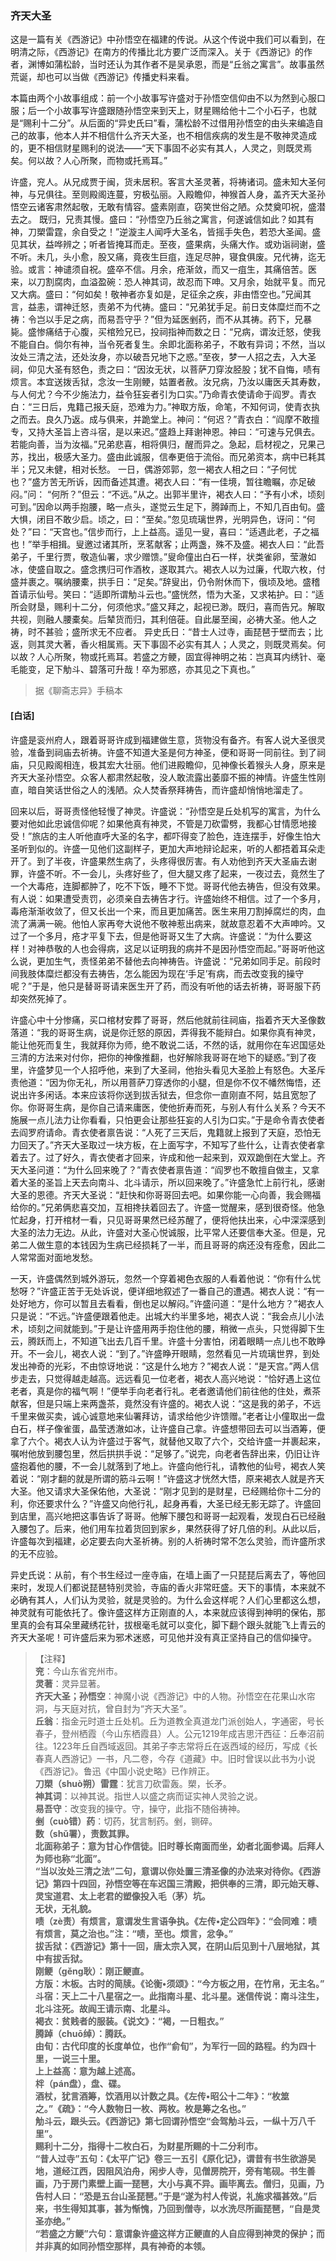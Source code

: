 <script type="text/javascript">
    var head = document.getElementsByTagName('head')[0];
    cssURL = '/public/liao.css';
    linkTag = document.createElement('link');
    linkTag.href = cssURL;
    linkTag.setAttribute('type','text/css');
    linkTag.setAttribute('rel','stylesheet');
    head.appendChild(linkTag);
</script>
### 齐天大圣

这是一篇有关《西游记》中孙悟空在福建的传说。从这个传说中我们可以看到，在明清之际，《西游记》在南方的传播比北方要广泛而深入。关于《西游记》的作者，渊博如蒲松龄，当时还认为其作者不是吴承恩，而是“丘翁之寓言”。故事虽然荒诞，却也可以当做《西游记》传播史料来看。

本篇由两个小故事组成：前一个小故事写许盛对于孙悟空信仰由不以为然到心服口服；后一个小故事写许盛跟随孙悟空来到天上，财星赐给他十二个小石子，也就是“赐利十二分”。从后面的“异史氏曰”看，蒲松龄不过借用孙悟空的由头来编造自己的故事，他本人并不相信什么齐天大圣，也不相信疾病的发生是不敬神灵造成的，更不相信财星赐利的说法——“天下事固不必实有其人，人灵之，则既灵焉矣。何以故？人心所聚，而物或托焉耳。”

许盛，兖人。从兄成贾于闽，货未居积。客言大圣灵著，将祷诸词。盛未知大圣何神，与兄俱往。至则殿阁连蔓，穷极弘丽。入殿瞻仰，神猴首人身，盖齐天大圣孙悟空云诸客肃然起敬，无敢有情容。盛素刚直，窃笑世俗之陋。众焚奠叩祝，盛潜去之。
既归，兄责其慢。盛曰：“孙悟空乃丘翁之寓言，何遂诚信如此？如其有神，刀槊雷霆，余自受之！”逆漩主人闻呼大圣名，皆摇手失色，若恐大圣闻。盛见其状，益哗辨之；听者皆掩耳而走。至夜，盛果病，头痛大作。或劝诣祠谢，盛不听。未几，头小愈，股又痛，竟夜生巨疽，连足尽肿，寝食俱废。兄代祷，迄无验。或言：神谴须自祝。盛卒不信。月余，疮渐敛，而又一疽生，其痛倍苦。医来，以刀割腐肉，血溢盈碗：恐人神其词，故忍而下呻。又月余，始就平复。而兄又大病。盛曰：“何如矣！敬神者亦复如是，足征余之疾，非由悟空也。”兄闻其言，益恚，谓神迁怒，责弟不为代祷。盛曰：“兄弟犹手足。前日支体糜烂而不之祷：令岂以手足之病，而易吾守乎？”但为延医剉药，而不从其祷。药下，兄暴毙。盛惨痛结于心腹，买棺殓兄已，投祠指神而数之日：“兄病，谓汝迁怒，使我不能自白。倘尔有神，当令死者复生。余即北面称弟子，不敢有异词；不然，当以汝处三清之法，还处汝身，亦以破吾兄地下之惑。”至夜，梦一人招之去，入大圣祠，仰见大圣有怒色，责之曰：“因汝无状，以菩萨刀穿汝胫股；犹不自悔，啧有烦言。本宜送拨舌狱，念汝一生刚鲠，姑置者赦。汝兄病，乃汝以庸医夭其寿数，与人何尤？今不少施法力，益令狂妄者引为口实。”乃命青衣使请命于阎罗。青衣白：“三日后，鬼籍己报夭庭，恐难为力。”神取方版，命笔，不知何词，使青衣执之而去。良久乃返。成与俱来，并跪堂上。神问：“何迟？”青衣白：“阎摩不敢擅专，又持大圣旨上咨斗宿，是以来迟。”盛趋上拜谢神恩。神曰：“可速与兄俱去。若能向善，当为汝福。”兄弟悲喜，相将俱归，醒而异之。急起，启材视之，兄果己苏，找出，极感大圣力。盛由此诚服，信奉更倍于流俗。而兄弟资本，病中已耗其半；兄又未健，相对长愁。
一日，偶游郊郭，忽一褐衣人相之曰：“子何忧也？”盛方苦无所诉，因而备述其遭。褐衣人曰：“有一佳境，暂往瞻瞩，亦足破闷。”问：
“何所？”但云：“不远。”从之。出郭半里许，褐衣人曰：“予有小术，顷刻可到。”因命以两手抱腰，略一点头，遂觉云生足下，腾踔而上，不知几百由旬。盛大惧，闭目不敢少启。顷之，曰：“至矣。”忽见琉璃世界，光明异色，讶问：“何处？”曰：“天宫也。”信步而行，上上益高。遥见一叟，喜曰：“适遇此老，子之福也！”举手相揖。叟邀过诸其所，烹茗献客；止两盏，殊不及盛。褐衣人曰：“此吾弟子，千里行贾，敬造仙署，求少赠馈。”叟命僮出白石一样，状类雀卵，莹澈如冰，使盛自取之。盛念携归可作酒枚，遂取其六。褐衣人以为过廉，代取六枚，付盛并裹之。嘱纳腰橐，拱手日：“足矣。”辞叟出，仍令附休而下，俄顷及地。盛稽首请示仙号。笑曰：“适即所谓觔斗云也。”盛恍然，悟为大圣，又求祐护。曰：“适所会财垦，赐利十二分，何须他求。”盛又拜之，起视已渺。既归，喜而告兄。解取共视，则融人腰橐矣。后辇货而归，其利倍蓰。自此屡至闽，必祷大圣。他人之祷，时不甚验；盛所求无不应者。
异史氏日：“昔士人过寺，画琵琶于壁而去；比返，则其灵大著，香火相属焉。天下事固不必实有其人；人灵之，则既灵焉矣。何以故？人心所聚，物或托焉耳。若盛之方鲠，固宜得神明之祐：岂真耳内绣针、毫毛能变，足下觔斗、碧落可升哉！卒为邪惑，亦其见之下真也。”

</section>

> 据《聊斋志异》手稿本

#### [白话]
<aside>

许盛是衮州府人，跟着哥哥许成到福建做生意，货物没有备齐。有客人说大圣很灵验，准备到祠庙去祈祷。许盛不知道大圣是何方神圣，便和哥哥一同前往。到了祠庙，只见殿阁相连，极其宏大壮丽。他们进殿瞻仰，见神像长着猴头人身，原来是齐天大圣孙悟空。众客人都肃然起敬，没人敢流露出萎靡不振的神情。许盛生性刚直，暗自笑话世俗之人的浅陋。众人焚香祭拜祷告，而许盛却悄悄地溜走了。

回来以后，哥哥责怪他轻慢了神灵。许盛说：“孙悟空是丘处机写的寓言，为什么要对他如此忠诚信仰呢？如果他真有神灵，不管是刀砍雷劈，我都心甘情愿地接受！”旅店的主人听他直呼大圣的名字，都吓得变了脸色，连连摆手，好像生怕大圣听到似的。许盛一见他们这副样子，更加大声地辩论起来，听的人都捂着耳朵走开了。到了半夜，许盛果然生病了，头疼得很厉害。有人劝他到齐天大圣庙去谢罪，许盛不听。不一会儿，头疼好些了，但大腿又疼了起来，一夜过去，竟然生了一个大毒疮，连脚都肿了，吃不下饭，睡不下觉。哥哥代他去祷告，但没有效果。有人说：如果遭受责罚，必须亲自去祷告才行。许盛始终不相信。过了一个多月，毒疮渐渐收敛了，但又长出一个来，而且更加痛苦。医生来用刀割掉腐烂的肉，血流了满满一碗。他怕人家再夸大说他不敬神惹出病来，就故意忍着不大声呻吟。又过了一个多月，疮才平复下去，但是他哥哥又生了大病。许盛说：“为什么要这样！对神恭敬的人也会得病，这足以证明我的病并不是因孙悟空而起。”哥哥听他这么说，更加生气，责怪弟弟不替他去向神祷告。许盛说：“兄弟如同手足。前段时间我肢体糜烂都没有去祷告，怎么能因为现在‘手足’有病，而去改变我的操守呢？”于是，他只是替哥哥请来医生开了药，而没有听他的话去祈祷，哥哥服下药却突然死掉了。

许盛心中十分惨痛，买口棺材安葬了哥哥，然后他就前往祠庙，指着齐天大圣像数落道：“我的哥哥生病，说是你迁怒的原因，弄得我不能辩白。如果你真有神灵，能让他死而复生，我就拜你为师，绝不敢说二话，不然的话，就用你在车迟国惩处三清的方法来对付你，把你的神像推翻，也好解除我哥哥在地下的疑惑。”到了夜里，许盛梦见一个人招呼他，来到了大圣祠，他抬头看见大圣脸上有怒色。大圣斥责他道：“因为你无礼，所以用菩萨刀穿透你的小腿，但是你不仅不幡然悔悟，还说出许多闲话。本来应该将你送到拔舌狱去，但念你一直刚直不阿，姑且宽恕了你。你哥哥生病，是你自己请来庸医，使他折寿而死，与别人有什么关系？今天不施展一点儿法力让你看看，只怕更会让那些狂妄的人引为口实。”于是命令青衣使者去阎罗府请命。青衣使者禀告说：“人死了三天后，鬼籍就上报到了天庭，恐怕无力回天了。”齐天大圣取过一块方板，在上面写字，不知写了些什么，让青衣使者拿着去了。过了好久，青衣使者才回来，许成和他一起来到，双双跪倒在大堂上。齐天大圣问道：“为什么回来晚了？”青衣使者禀告道：“阎罗也不敢擅自做主，又拿着大圣的圣旨上天去向南斗、北斗请示，所以回来晚了。”许盛急忙上前行礼，感谢大圣的恩德。齐天大圣说：“赶快和你哥哥回去吧。如果你能一心向善，我会赐福给你的。”兄弟俩悲喜交加，互相搀扶着回去了。许盛一觉醒来，感到很奇怪。他急忙起身，打开棺材一看，只见哥哥果然已经苏醒了，便将他扶出来，心中深深感到大圣的法力无边。从此，许盛对大圣心悦诚服，比平常人还要信奉大圣。但是，兄弟二人做生意的本钱因为生病已经损耗了一半，而且哥哥的病还没有痊愈，因此二人常常面对面地发愁。

一天，许盛偶然到城外游玩，忽然一个穿着褐色衣服的人看着他说：“你有什么忧愁呀？”许盛正苦于无处诉说，便详细地叙述了一番自己的遭遇。褐衣人说：“有一处好地方，你可以暂且去看看，倒也足以解闷。”许盛问道：“是什么地方？”褐衣人只是说：“不远。”许盛便跟着他走。出城大约半里多地，褐衣人说：“我会点儿小法术，顷刻之间就能到。”于是让许盛用两手抱住他的腰，稍微一点头，只觉得脚下生云，腾跃而上，不知道飞出去几百千里。许盛十分害怕，闭着眼睛一点儿也不敢睁开。不一会儿，褐衣人说：“到了。”许盛睁开眼睛，忽然看见一片琉璃世界，到处发出神奇的光彩，不由惊讶地说：“这是什么地方？”褐衣人说：“是天宫。”两人信步走去，只觉得越走越高。远远看见一位老者，褐衣人高兴地说：“恰好遇上这位老者，真是你的福气啊！”便举手向老者行礼。老者邀请他们前往他的住处，煮茶献客，但是只端上来两盏茶，竟然没有许盛的。褐衣人说：“这是我的弟子，不远千里来做买卖，诚心诚意地来仙署拜访，请求给他少许馈赠。”老者让小僮取出一盘白石，样子像雀蛋，晶莹透澈如冰，让许盛自己拿。许盛想带回去可以当酒筹，便拿了六个。褐衣人认为许盛过于客气，就替他又取了六个，交给许盛一并裹起来，嘱咐他放到腰包里，然后拱拱手说：“足够了。”说完，向老者告辞出来，仍旧让许盛抱着他的腰，不一会儿就落到了地上。许盛向他行礼，请教他的仙号，褐衣人笑着说：“刚才翻的就是所谓的筋斗云啊！”许盛这才恍然大悟，原来褐衣人就是齐天大圣。他又请求大圣保佑他，大圣说：“刚才见到的是财星，已经赐给你十二分的利，你还要求什么？”许盛又向他行礼，起身再看，大圣已经无影无踪了。许盛回到店里，高兴地把这事告诉了哥哥。他解下腰包和哥哥一起观看，发现白石已经融入腰包了。后来，他们用车拉着货回到家乡，果然获得了好几倍的利。从此以后，许盛每次到福建，必定要去向大圣祈祷。别的人祈祷时常不怎么灵验，而许盛所求的无不应验。

异史氏说：从前，有个书生经过一座寺庙，在墙上画了一只琵琵后离去了，等他回来时，发现人们都说琵琶特别灵验，寺庙的香火非常旺盛。天下的事情，本来就不必确有其人，人们认为灵验，就是灵验的。为什么会这样呢？人们心里都这么想，神灵就有可能依托了。像许盛这样方正刚直的人，本来就应该得到神明的保佑，那里真的会有耳朵里藏绣花针，拔根毫毛就可以变化，脚下翻个跟头就能飞上青云的齐天大圣呢！可许盛后来为邪术迷惑，可见他并没有真正坚持自己的信仰操守。

</aside>

> 【注释】  
<b>兖</b>：今山东省兖州市。  
<b>灵著</b>：灵异显著。  
<b>齐天大圣；孙悟空</b>：神魔小说《西游记》中的人物。孙悟空在花果山水帘洞，与天庭对抗，曾自封为“齐天大圣”。  
<b>丘翁</b>：指金元时道士丘处机。丘为道教全真道龙门派创始人，字通密，号长春子，登州栖霞（今山东栖霞县）人。公元1219年成吉思汗西征：丘奉沼前往。1223年丘自西域返回。其弟子李志常将丘在返西域的经历，写成《长春真人西游记》一书，凡二卷，今存《道藏》中。旧时曾误以此书为小说《西游记》。鲁迅《中国小说史略》已作辨正。  
<b>刀槊（shuò朔）雷霆</b>：犹言刀砍雷轰。槊，长矛。  
<b>神其词</b>：以神其说。指世人以盛之病而证实神人灵验之说。  
<b>易吾守</b>：改变我的操守。守，操守，此指不随俗祷神。  
<b>剉（cuò错）药</b>：切药，犹言制药。剉，铡碎。  
<b>数（shǔ署），责数其罪。  
<b>北面称弟子</b>：意为甘心作信徒。旧时尊长南面而坐，幼者北面参谒。后拜人为师也称“北面”。  
<b>“当以汝处三清之法”二句，意谓以你处置三清圣像的办法来对待你。《西游记》第四十四回，孙悟空等在车迟国三清殿，把供奉的三清，即元始天尊、灵宝道君、太上老君的塑像投入毛（茅）坑。  
<b>无状，无礼貌。  
<b>啧（zè责）有烦言，意谓发生言语争执。《左传•定公四年》</b>：“会同难：啧有烦言，莫之治也。”注：“啧，至也。烦言，忿争。”  
<b>拔舌狱</b>：《西游记》第十一回，唐太宗入冥，在阴山后见到十八层地狱，其中有拔舌狱。  
<b>刚鲠（gěng耿）</b>：刚正鲠直。  
<b>方版</b>：木板。古时的简牍。《论衡•须颂》：“今方板之用，在竹帛，无主名。”  
<b>斗宿</b>：天上二十八星宿之一。此指南斗星、北斗星。迷信传说：南斗注生，北斗注死。故阎王请示南、北星斗。  
<b>褐衣</b>：贫贱者的服装。《说文》：“褐，一日粗衣。”  
<b>腾踔（chuō绰）</b>：腾跃。  
<b>由旬</b>：古代印度的长度单位，也作“俞旬”，为军行一回的路程。约为四十里，一说三十里。  
<b>上上益高</b>：意为越上述高。  
<b>柈（pán盘），盘、碟。  
<b>酒杖，犹言酒筹，饮酒用以计数之具。《左传•昭公十二年》</b>：“枚筮之。”《疏》：“今人数物日一枚、两枚。枚是筹之名也。”  
<b>觔斗云，跟头云。《西游记》第七回谓孙悟空“会驾觔斗云，一纵十万八千里”。  
<b>赐利十二分，指得十二枚白石，为财星所赐的十二分利市。  
<b>“昔人过寺”五句</b>：《太平广记》卷三一五引《原化记》，谓昔有书生欲游吴地，道经江西，因阻风泊舟，闲步人寺，见僧房院开，旁有笔砚。书生善画，乃于房门素壁上画一琵琶，大小与真不异。画毕离去。僧归，见画，乃告村人曰：“恐是五台山圣琵琶。”于是“遂为村人传说，礼施求福甚效。”后来，书生得知其事，甚为惭愧，乃回到僧寺，以水洗尽所画琵琶，“自是灵圣亦绝。”  
<b>“若盛之方鲠”六句</b>：意谓象许盛这样方正鲠直的人自应得到神灵的保护；而并非真的如同孙悟空那样，具有神奇的本领。  
